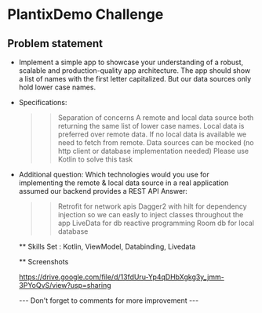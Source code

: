 # PlantixDemo Challenge


## Problem statement ##

  * Implement a simple app to showcase your understanding of a robust, scalable and production-quality app architecture. 
    The app should show a list of names with the first letter capitalized. But our data sources only hold lower case names. 

  * Specifications: 
      >> Separation of concerns 
      >> A remote and local data source both returning the same list of lower case names. 
         Local data is preferred over remote data. If no local data is available we need to fetch from remote. 
      >> Data sources can be mocked (no http client or database implementation needed)
      >> Please use Kotlin to solve this task 

* Additional question: Which technologies would you use for implementing the remote & local data source in a real application assumed our backend provides a REST API
  Answer:  
    >> Retrofit for network apis
    >> Dagger2 with hilt for dependency injection so we can easly to inject classes throughout the app
    >> LiveData for db reactive programming 
    >> Room db for local database

	
  ** Skills Set : Kotlin, ViewModel, Databinding, Livedata
  
 
  ** Screenshots
  
  https://drive.google.com/file/d/13fdUru-Yp4qDHbXgkg3y_jmm-3PYoQvS/view?usp=sharing
  
  
  --- Don't forget to comments for more improvement ---
  
